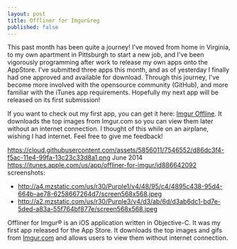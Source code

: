 ```yaml
---
layout: post
title: Offliner for Imgur&reg
published: false
---
```


This past month has been quite a journey! I've moved from home in Virginia, to my own apartment in Pittsburgh to start a new job, and I've been vigorously programming after work to release my own apps onto the AppStore. I've submitted three apps this month, and as of yesterday I finally had one approved and available for download. Through this journey, I've become more involved with the opensource community (GitHub), and more familiar with the iTunes app requirements. Hopefully my next app will be released on its first submission!

If you want to check out my first app, you can get it here:
<a href="https://itunes.apple.com/us/app/imgur-offline/id886642092" title="iTunes Store" target="_blank">Imgur Offline</a>. It downloads the top images from Imgur.com so you can view them later without an internet connection. I thought of this while on an airplane, wishing I had internet. Feel free to give me feedback!


https://cloud.githubusercontent.com/assets/5856011/7546552/d86dc3f4-f5ac-11e4-99fa-13c23c33d8a1.png
June 2014
https://itunes.apple.com/us/app/offliner-for-imgur/id886642092
screenshots:
  - http://a4.mzstatic.com/us/r30/Purple1/v4/48/95/c4/4895c438-95d4-664b-ae78-6258667264d7/screen568x568.jpeg
  - http://a2.mzstatic.com/us/r30/Purple3/v4/d3/ab/6d/d3ab6dc1-bd7e-5ded-a83a-55f764bf877e/screen568x568.jpeg

Offliner for Imgur&reg; is an iOS application written in Objective-C. It was my first app released for the App Store. It downloads the top images and gifs from [Imgur.com](http://imgur.com) and allows users to view them without internet connection.